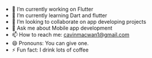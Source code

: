 
- 🔭 I’m currently working on Flutter 
- 🌱 I’m currently learning Dart and flutter
- 👯 I’m looking to collaborate on app developing projects
- 💬 Ask me about Mobile app development
- 📫 How to reach me: cavinmacwan1@gmail.com
- 😄 Pronouns: You can give one.
- ⚡ Fun fact: I drink lots of coffee
